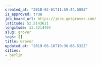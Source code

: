 ```yaml
---
created_at: "2018-02-01T11:59:44.588Z"
is_approved: true
job_board_url: https://jobs.getgrover.com/
latitude: 52.5143621
longitude: 13.4214494
slug: grover
tags: []
title: Grover
updated_at: "2019-06-16T10:36:08.532Z"
cities:
- berlin
---
```

